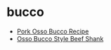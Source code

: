 # bucco

 * [Pork Osso Bucco Recipe](../index/p/pork-osso-bucco-recipe.json)
 * [Osso Bucco Style Beef Shank](../index/o/osso-bucco-style-beef-shank.json)
